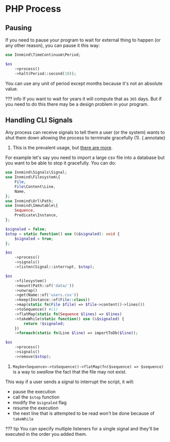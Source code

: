 # PHP Process

## Pausing

If you need to pause your program to wait for external thing to happen (or any other reason), you can pause it this way:

```php
use Innmind\TimeContinuum\Period;

$os
    ->process()
    ->halt(Period::second(10));
```

You can use any unit of period except months because it's not an absolute value.

??? info
    If you want to wait for years it will compute that as `365` days. But if you need to do this there may be a design problem in your program.

## Handling CLI Signals

Any process can receive signals to tell them a user (or the system) wants to shut them down allowing the process to terminate gracefully (1).
{.annotate}

1. This is the prevalent usage, but [there are more](https://en.wikipedia.org/wiki/Signal_(IPC)).

For example let's say you need to import a large csv file into a database but you want to be able to stop it gracefully. You can do:

```php hl_lines="13 15 18-21 32-34"
use Innmind\Signals\Signal;
use Innmind\Filesystem\{
    File,
    File\Content\Line,
    Name,
};
use Innmind\Url\Path;
use Innmind\Immutable\{
    Sequence,
    Predicate\Instance,
};

$signaled = false;
$stop = static function() use (&$signaled): void {
    $signaled = true;
};

$os
    ->process()
    ->signals()
    ->listen(Signal::interrupt, $stop);

$os
    ->filesystem()
    ->mount(Path::of('data/'))
    ->unwrap()
    ->get(Name::of('users.csv'))
    ->keep(Instance::of(File::class))
    ->map(static fn(File $file) => $file->content()->lines())
    ->toSequence() #(1)
    ->flatMap(static fn(Sequence $lines) => $lines)
    ->takeWhile(static function() use (&$signaled) {
        return !$signaled;
    })
    ->foreach(static fn(Line $line) => importToDb($line));

$os
    ->process()
    ->signals()
    ->remove($stop);
```

1. `Maybe<Sequence>->toSequence()->flatMap(fn($sequence) => $sequence)` is a way to _swallow_ the fact that the file may not exist.

This way if a user sends a signal to interrupt the script, it will:

- pause the execution
- call the `$stop` function
- modify the `$signaled` flag
- resume the execution
- the next line that is attempted to be read won't be done because of `takeWhile`

??? tip
    You can specify multiple listeners for a single signal and they'll be executed in the order you added them.
